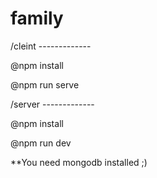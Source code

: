 # family
/cleint -------------

  @npm install
  
  @npm run serve

/server -------------

  @npm install
  
  @npm run dev
  
**You need mongodb installed ;)
